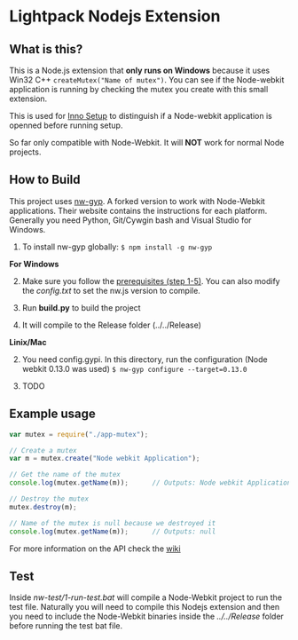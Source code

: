 # Lightpack Nodejs Extension

## What is this?

This is a Node.js extension that **only runs on Windows** because it uses
Win32 C++ ```createMutex("Name of mutex")```. You can see if the Node-webkit
application is running by checking the mutex you create with this small extension.

This is used for [Inno Setup](http://www.jrsoftware.org/isinfo.php) to distinguish 
if a Node-webkit application is openned before running setup.

So far only compatible with  Node-Webkit. It will **NOT** work for normal Node projects.

## How to Build

This project uses [nw-gyp](https://github.com/rogerwang/nw-gyp). A forked version
to work with Node-Webkit applications. Their website contains the instructions 
for each platform. Generally you need Python, Git/Cywgin bash and Visual Studio for Windows.

1. To install nw-gyp globally:
`$ npm install -g nw-gyp`

**For Windows**

2. Make sure you follow the [prerequisites (step 1-5)](https://github.com/matthewn4444/Lightpack-Filter-and-API/wiki/Building-the-Source#prerequisites). You can also modify the *config.txt* to set the nw.js version to compile.

3. Run **build.py** to build the project

4. It will compile to the Release folder (../../Release)

**Linix/Mac**

2. You need config.gypi. In this directory, run the configuration (Node webkit 0.13.0 was used)
`$ nw-gyp configure --target=0.13.0`

3. TODO

## Example usage

```js
var mutex = require("./app-mutex");

// Create a mutex
var m = mutex.create("Node webkit Application");

// Get the name of the mutex
console.log(mutex.getName(m));      // Outputs: Node webkit Application

// Destroy the mutex
mutex.destroy(m);

// Name of the mutex is null because we destroyed it
console.log(mutex.getName(m));      // Outputs: null
```

For more information on the API check the [wiki](https://github.com/matthewn4444/Lightpack-Filter-and-API/wiki/App-Mutex-%28Nodejs-extension%29)

## Test

Inside _*nw-test/1-run-test.bat*_ will compile a Node-Webkit project to run the test
file. Naturally you will need to compile this Nodejs extension and then you need
to include the Node-Webkit binaries inside the _*../../Release*_ folder before
running the test bat file.

